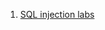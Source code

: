 1. [SQL injection labs](https://sordid-cashew-ba3.notion.site/SQLI-8a2c2a4c65a043dba9d377b8623d512d)

